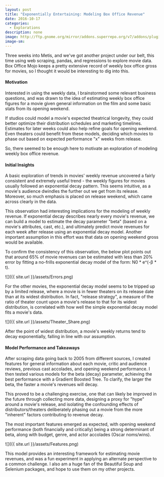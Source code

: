 ```yaml
---
layout: post
title: "Exponentially Entertaining: Modeling Box Office Revenue"
date: 2016-10-17
categories: 
  - Explorations
description: none
image: http://ftp.gnome.org/mirror/addons.superrepo.org/v7/addons/plugin.video.mdfm/fanart.jpg
image-sm:
---
```

Three weeks into Metis, and we've got another project under our belt, this time using web scraping, pandas, and regressions to explore movie data.  Box Office Mojo keeps a pretty extensive record of weekly box office gross for movies, so I thought it would be interesting to dig into this.

#### Motivation

Interested in using the weekly data, I brainstormed some relevant business questions, and was drawn to the idea of estimating weekly box office figures for a movie given general information on the film and some basic stats from its opening weekend.

If studios could model a movie's expected theatrical longevity, they could better optimize their distribution schedules and marketing timelines.  Estimates for later weeks could also help refine goals for opening weekend. Even theaters could benefit from these models, deciding which movies to phase out based on expected performance "x" weeks from release.  

So, there seemed to be enough here to motivate an exploration of modeling weekly box office revenue.

#### Initial Insights

A basic exploration of trends in movies' weekly revenue uncovered a fairly consistent and extremely useful trend - the weekly figures for movies usually followed an exponential decay pattern.  This seems intuitive, as a movie's audience dwindles the further out we get from its release.  Moreover, so much emphasis is placed on release weekend, which came across clearly in the data.  

This observation had interesting implications for the modeling of weekly revenue.  If exponential decay describes nearly every movie's revenue, we can build a model to estimate the decay parameter "beta" (based on a movie's attributes, cast, etc.), and ultimately predict movie revenues for each week after release using an exponential decay model.  Another important assumption in this effort was that data on opening weekend gross would be available.  

To confirm the consistency of this observation, the below plot points out that around 65% of movie revenues can be estimated with less than 20% error by fitting a no-frills exponential decay model of the form: N0 * e^(-β * t).  

![]({{ site.url }}/assets/Errors.png)

For the other movies, the exponential decay model seems to be tripped up by a limited release, where a movie is in fewer theaters on its release date than at its widest distribution.  In fact, "release strategy", a measure of the ratio of theater count upon a movie's release to that for its widest distribution, is correlated with how well the simple exponential decay model fits a movie's data.

![]({{ site.url }}/assets/Theater_Share.png)

After the point of widest distribution, a movie's weekly returns tend to decay exponentially, falling in line with our assumption.  

#### Model Performance and Takeaways

After scraping data going back to 2005 from different sources, I created features for general information about each movie, critic and audience reviews, previous cast accolades, and opening weekend performance.  I then tested various models for the beta (decay) parameter, achieving the best performance with a Gradient Boosted Tree.  To clarify, the larger the beta, the faster a movie's revenues will decay.  

This proved to be a challenging exercise, one that can likely be improved in the future through collecting more data, designing a proxy for "hype" around a movie's release, and isolating the confounding effects of distributors/theaters deliberately phasing out a movie from the more "inherent" factors contributing to revenue decay.  

The most important features emerged as expected, with opening weekend performance (both financially and critically) being a strong determinant of beta, along with budget, genre, and actor accolades (Oscar noms/wins).  

![]({{ site.url }}/assets/Features.png)

This model provides an interesting framework for estimating movie revenues, and was a fun experiment in applying an alternate perspective to a common challenge.  I also am a huge fan of the Beautiful Soup and Selenium packages, and hope to use them on my other projects.


